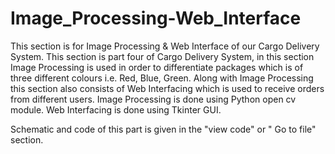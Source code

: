 # Image_Processing-Web_Interface
This section is for Image Processing & Web Interface of our Cargo Delivery System.
This section is part four of Cargo Delivery System, in this section Image Processing is used in order to differentiate packages which is of three different colours i.e. Red, Blue, Green. Along with Image Processing this section also consists of Web Interfacing which is used to receive orders from different users.
Image Processing is done using Python open cv module.
Web Interfacing is done using Tkinter GUI.

Schematic and code of this part is given in the "view code" or " Go to file" section.
